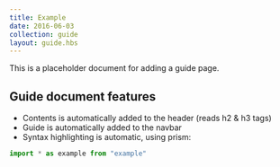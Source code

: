 ```yaml
---
title: Example
date: 2016-06-03
collection: guide
layout: guide.hbs
---
```


This is a placeholder document for adding a guide page.

## Guide document features
- Contents is automatically added to the header (reads h2 & h3 tags)
- Guide is automatically added to the navbar
- Syntax highlighting is automatic, using prism:
 ```typescript
 import * as example from "example"
 ```